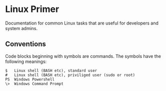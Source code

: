 # Linux Primer
Documentation for common Linux tasks that are useful for developers and system admins.

## Conventions
Code blocks beginning with symbols are commands. The symbols have the following meanings:
```
$	Linux shell (BASH etc), standard user
#	Linux shell (BASH etc), priviliged user (sudo or root)
PS	Windows Powershell
\>	Windows Command Prompt
```

